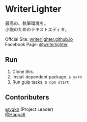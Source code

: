 # WriterLighter
最高の、執筆環境を。  
小説のためのテキストエディタ。  

Offcial Site: [writerlighter.github.io](//writerlighter.github.io/)  
Facebook Page: [@writerlighter](//www.facebook.com/writerlighter)  

## Run
1. Clone this.
2. Install dependent package. `$ yarn`
3. Run gulp tasks. `$ npm start`

## Contoributers
[@ygkn](//github.com/ygkn "@ygkn") (Project Leader)  
[@Happa8](//github.com/Happa8 "@Happa8")  

